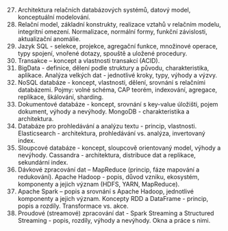 27. Architektura relačních databázových systémů, datový model, konceptuální modelování.  
28. Relační model, základní konstrukty, realizace vztahů v relačním modelu, integritní omezení. Normalizace, normální formy, funkční závislosti, aktualizační anomálie. 
29. Jazyk SQL - selekce, projekce, agregační funkce, množinové operace, typy spojení, vnořené dotazy, spouště a uložené procedury. 
30. Transakce – koncept a vlastnosti transakcí (ACID).
31. BigData - definice, dělení podle struktury a původu, charakteristika, aplikace. Analýza velkých dat - jednotlivé kroky, typy, výhody a výzvy.
32. NoSQL databáze - koncept, vlastnosti, dělení, srovnání s relačními databázemi. Pojmy: volné schéma, CAP teorém, indexování, agregace, replikace, škálování, sharding. 
33. Dokumentové databáze - koncept, srovnání s key-value úložišti, pojem dokument, výhody a nevýhody. MongoDB - charakteristika a architektura. 
34. Databáze pro prohledávání a analýzu textu - princip, vlastnosti. Elasticsearch - architektura, prohledávání vs. analýza, invertovaný index. 
35. Sloupcové databáze - koncept, sloupcově orientovaný model, výhody a nevýhody. Cassandra - architektura, distribuce dat a replikace, sekundární index.
36. Dávkové zpracování dat – MapReduce (princip, fáze mapování a redukování). Apache Hadoop - popis, důvod vzniku, ekosystém, komponenty a jejich význam (HDFS, YARN, MapReduce). 
37. Apache Spark – popis a srovnání s Apache Hadoop, jednotlivé komponenty a jejich význam. Koncepty RDD a DataFrame - princip, popis a rozdíly. Transformace vs. akce. 
38. Proudové (streamové) zpracování dat - Spark Streaming a Structured Streaming - popis, rozdíly, výhody a nevýhody. Okna a práce s nimi.
